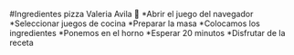 #Ingredientes pizza Valeria Avila 🍕
*Abrir el juego del navegador 
*Seleccionar juegos de cocina 
*Preparar la masa 
*Colocamos los ingredientes 
*Ponemos en el horno 
*Esperar 20 minutos 
*Disfrutar de la receta